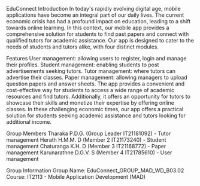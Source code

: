 EduConnect
Introduction
In today's rapidly evolving digital age, mobile applications have become an integral part of our daily lives. The current economic crisis has had a profound impact on education, leading to a shift towards online learning. In this context, our mobile app provides a comprehensive solution for students to find past papers and connect with qualified tutors for academic assistance. Our app is designed to cater to the needs of students and tutors alike, with four distinct modules.

Features
User management: allowing users to register, login and manage their profiles.
Student management: enabling students to post advertisements seeking tutors.
Tutor management: where tutors can advertise their classes.
Paper management: allowing managers to upload question papers and answer sheets.
The app provides a convenient and cost-effective way for students to access a wide range of academic resources and find tutors. Additionally, it offers an opportunity for tutors to showcase their skills and monetize their expertise by offering online classes. In these challenging economic times, our app offers a practical solution for students seeking academic assistance and tutors looking for additional income.

Group Members
Tharaka P.D.G. (Group Leader IT21181092) - Tutor management
Herath H.M.M. D (Member 2 IT21173240) - Student management
Chaturanga K.H. D (Member 3 IT21168772) - Paper management
Karunarathne D.G.V. S (Member 4 IT21785610) - User management

Group Information
Group Name: EduConnect_GROUP_MAD_WD_B03.02
Course: IT2113 - Mobile Application Development (MAD) 

